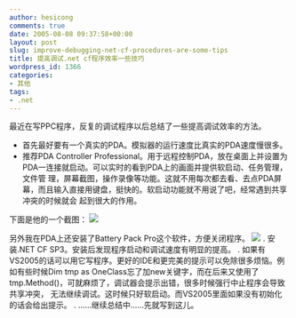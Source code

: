 ```yaml
---
author: hesicong
comments: true
date: 2005-08-08 09:37:58+00:00
layout: post
slug: improve-debugging-net-cf-procedures-are-some-tips
title: 提高调试.net cf程序效率一些技巧
wordpress_id: 1366
categories:
- 其他
tags:
- .net
---
```



最近在写PPC程序，反复的调试程序以后总结了一些提高调试效率的方法。
* 首先最好要有一个真实的PDA。模拟器的运行速度比真实的PDA速度慢很多。
* 推荐PDA Controller Professional。用于远程控制PDA，放在桌面上并设置为PDA一连接就启动。可以实时的看到PDA上的画面并提供软启动、任务管理，文件管 理，屏幕截图，操作录像等功能。这就不用每次都去看、去点PDA屏幕，而且输入直接用键盘，挺快的。软启动功能就不用说了吧，经常遇到共享冲突的时候就会 起到很大的作用。

下面是他的一个截图：
![](http://images.cnblogs.com/cnblogs_com/hesicong/ppc%E8%B0%83%E8%AF%95.JPG)

另外我在PDA上还安装了Battery Pack Pro这个软件，方便关闭程序。
![](http://images.cnblogs.com/cnblogs_com/hesicong/ppc%E8%B0%83%E8%AF%952.JPG)
. 安装.NET CF SP3。安装后发现程序启动和调试速度有明显的提高。
.  如果有VS2005的话可以用它写程序。更好的IDE和更完美的提示可以免除很多烦恼。例如有些时候Dim tmp as OneClass忘了加new关键字，而在后来又使用了tmp.Method()，可就麻烦了，调试器会提示出错，很多时候强行中止程序会导致共享冲突， 无法继续调试。这时候只好软启动。而VS2005里面如果没有初始化的话会给出提示。
. ……继续总结中……先就写到这儿。
